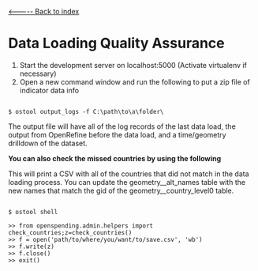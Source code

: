 [<----- Back to index](../readme.md)



Data Loading Quality Assurance
==================

1. Start the development server on localhost:5000 (Activate virtualenv if necessary)
2. Open a new command window and run the following to put a zip file of indicator data info

```

$ ostool output_logs -f C:\path\to\a\folder\

```

The output file will have all of the log records of the last data load, the output from OpenRefine before the data load, and a time/geometry drilldown of the dataset.



**You can also check the missed countries by using the following**

This will print a CSV with all of the countries that did not match in the data loading process.  You can update the geometry__alt_names table with the new names that match the gid of the geometry__country_level0 table.

```

$ ostool shell

>> from openspending.admin.helpers import check_countries;z=check_countries()
>> f = open('path/to/where/you/want/to/save.csv', 'wb')
>> f.write(z)
>> f.close()
>> exit()


```
